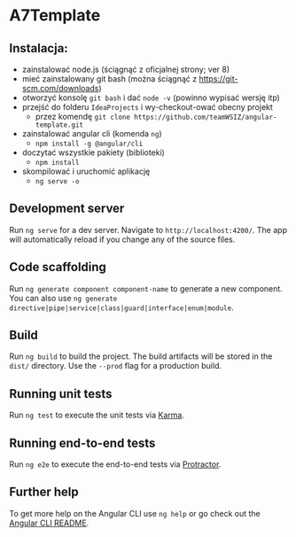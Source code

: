 # A7Template






## Instalacja:

- zainstalować node.js (ściągnąć z oficjalnej strony; ver 8)
- mieć zainstalowany git bash (można ściągnąć z https://git-scm.com/downloads)
- otworzyć konsolę `git bash` i dać `node -v` (powinno wypisać wersję itp)
- przejść do folderu `IdeaProjects` i wy-checkout-ować obecny projekt
  - przez komendę `git clone https://github.com/teamWSIZ/angular-template.git`
- zainstalować angular cli (komenda `ng`)
  - `npm install -g @angular/cli`
- doczytać wszystkie pakiety (biblioteki)
  - `npm install`
- skompilować i uruchomić aplikację
  - `ng serve -o`
  
   





## Development server

Run `ng serve` for a dev server. Navigate to `http://localhost:4200/`. The app will automatically reload if you change any of the source files.

## Code scaffolding

Run `ng generate component component-name` to generate a new component. You can also use `ng generate directive|pipe|service|class|guard|interface|enum|module`.

## Build

Run `ng build` to build the project. The build artifacts will be stored in the `dist/` directory. Use the `--prod` flag for a production build.

## Running unit tests

Run `ng test` to execute the unit tests via [Karma](https://karma-runner.github.io).

## Running end-to-end tests

Run `ng e2e` to execute the end-to-end tests via [Protractor](http://www.protractortest.org/).

## Further help

To get more help on the Angular CLI use `ng help` or go check out the [Angular CLI README](https://github.com/angular/angular-cli/blob/master/README.md).
